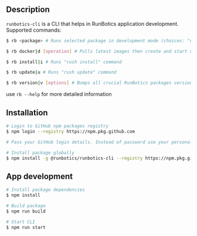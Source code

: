 ## Description

`runbotics-cli` is a CLI that helps in RunBotics application development. Supported commands:

```bash
$ rb <package> # Runs selected package in development mode (choices: "ui", "api", "scheduler", "bot")

$ rb docker|d [operation] # Pulls latest images then create and start docker compose containers detached

$ rb install|i # Runs "rush install" command

$ rb update|u # Runs "rush update" command

$ rb version|v [options] # Bumps all crucial RunBotics packages versions (prerelease is bumped by default)
```

use `rb --help` for more detailed information

## Installation

```bash
# Login to GitHub npm packages registry
$ npm login --registry https://npm.pkg.github.com

# Pass your GitHub login details. Instead of password use your personal access token

# Install package globally
$ npm install -g @runbotics/runbotics-cli --registry https://npm.pkg.github.com/runbotics
```

## App development
```bash
# Install package dependencies
$ npm install

# Build package
$ npm run build

# Start CLI
$ npm run start
```
